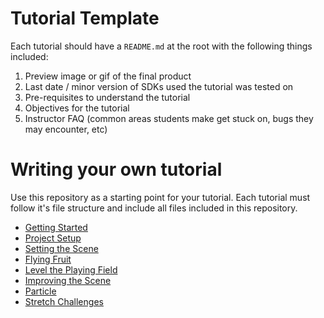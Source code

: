 # Tutorial Template

Each tutorial should have a `README.md` at the root with the following things included:

1. Preview image or gif of the final product
1. Last date / minor version of SDKs used the tutorial was tested on
1. Pre-requisites to understand the tutorial
1. Objectives for the tutorial
1. Instructor FAQ (common areas students make get stuck on, bugs they may encounter, etc)

# Writing your own tutorial

Use this repository as a starting point for your tutorial. Each tutorial must follow it's file structure and include all files included in this repository.

- [Getting Started](P00-Getting-Started) 
- [Project Setup](P01-Project-Setup)
- [Setting the Scene](P02-Setting-the-Scene)
- [Flying Fruit](P03-Flying-Fruit)
- [Level the Playing Field](P04-Level-the-Playing-Field)
- [Improving the Scene](P05-Improving-the-Scene)
- [Particle](P06-Particles)
- [Stretch Challenges](P07-Stretch-Challenges)
